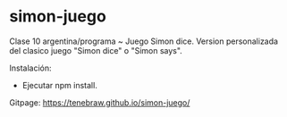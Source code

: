 # simon-juego
Clase 10 argentina/programa ~ Juego Simon dice.
Version personalizada del clasico juego "Simon dice" o "Simon says".

Instalación: 
- Ejecutar npm install.

Gitpage: https://tenebraw.github.io/simon-juego/
